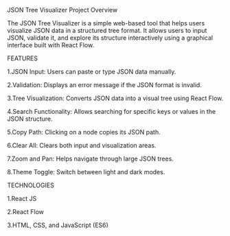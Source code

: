 JSON Tree Visualizer
Project Overview

The JSON Tree Visualizer is a simple web-based tool that helps users visualize JSON data in a structured tree format. It allows users to input JSON, validate it, and explore its structure interactively using a graphical interface built with React Flow.

FEATURES

1.JSON Input: Users can paste or type JSON data manually.

2.Validation: Displays an error message if the JSON format is invalid.

3.Tree Visualization: Converts JSON data into a visual tree using React Flow.

4.Search Functionality: Allows searching for specific keys or values in the JSON structure.

5.Copy Path: Clicking on a node copies its JSON path.

6.Clear All: Clears both input and visualization areas.

7.Zoom and Pan: Helps navigate through large JSON trees.

8.Theme Toggle: Switch between light and dark modes.

TECHNOLOGIES

1.React JS

2.React Flow

3.HTML, CSS, and JavaScript (ES6)